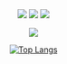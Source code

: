 <div align=center>
  <img src="https://img.shields.io/badge/html-E34F26?style=for-the-badge&logo=html5&logoColor=white">
  <img src="https://img.shields.io/badge/css-1572B6?style=for-the-badge&logo=css3&logoColor=white">
  <img src="https://img.shields.io/badge/react-61DAFB?style=for-the-badge&logo=react&logoColor=black">
  
 <div>
<p align="center">
  <img src="https:/lamb023/capsule-render.vercel.app/api?type=wave&color=3DDC84&height=300&section=header&text=lamb023&fontSize=70" />
</p>

   [![Top Langs](https://github-readme-stats.vercel.app/api/top-langs/?username=lamb023&langs_count=10&layout=compact&theme=dark)](https://github.com/jogilsang/jogilsang)﻿

